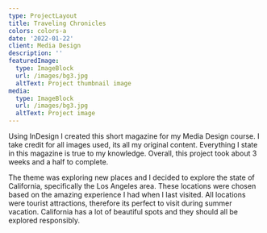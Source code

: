 ```yaml
---
type: ProjectLayout
title: Traveling Chronicles
colors: colors-a
date: '2022-01-22'
client: Media Design
description: ''
featuredImage:
  type: ImageBlock
  url: /images/bg3.jpg
  altText: Project thumbnail image
media:
  type: ImageBlock
  url: /images/bg3.jpg
  altText: Project image
---
```

Using InDesign I created this short magazine for my Media Design course. I take credit for all images used, its all my original content. Everything I state in this magazine is true to my knowledge. Overall, this project took about 3 weeks and a half to complete.

The theme was exploring new places and I decided to explore the state of California, specifically the Los Angeles area. These locations were chosen based on the amazing experience I had when I last visited. All locations were tourist attractions, therefore its perfect to visit during summer vacation. California has a lot of beautiful spots and they should all be explored responsibly.
